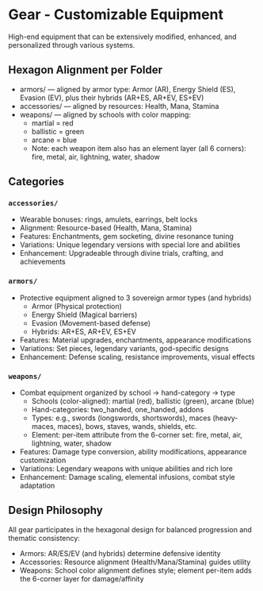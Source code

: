 # Gear - Customizable Equipment

High-end equipment that can be extensively modified, enhanced, and personalized through various systems.

## Hexagon Alignment per Folder
- armors/ — aligned by armor type: Armor (AR), Energy Shield (ES), Evasion (EV), plus their hybrids (AR+ES, AR+EV, ES+EV)
- accessories/ — aligned by resources: Health, Mana, Stamina
- weapons/ — aligned by schools with color mapping:
  - martial = red
  - ballistic = green
  - arcane = blue
  - Note: each weapon item also has an element layer (all 6 corners): fire, metal, air, lightning, water, shadow

## Categories

### `accessories/`
- Wearable bonuses: rings, amulets, earrings, belt locks
- Alignment: Resource-based (Health, Mana, Stamina)
- Features: Enchantments, gem socketing, divine resonance tuning
- Variations: Unique legendary versions with special lore and abilities
- Enhancement: Upgradeable through divine trials, crafting, and achievements

### `armors/`
- Protective equipment aligned to 3 sovereign armor types (and hybrids)
  - Armor (Physical protection)
  - Energy Shield (Magical barriers)
  - Evasion (Movement-based defense)
  - Hybrids: AR+ES, AR+EV, ES+EV
- Features: Material upgrades, enchantments, appearance modifications
- Variations: Set pieces, legendary variants, god-specific designs
- Enhancement: Defense scaling, resistance improvements, visual effects

### `weapons/`
- Combat equipment organized by school → hand-category → type
  - Schools (color-aligned): martial (red), ballistic (green), arcane (blue)
  - Hand-categories: two_handed, one_handed, addons
  - Types: e.g., swords (longswords, shortswords), maces (heavy-maces, maces), bows, staves, wands, shields, etc.
  - Element: per-item attribute from the 6-corner set: fire, metal, air, lightning, water, shadow
- Features: Damage type conversion, ability modifications, appearance customization
- Variations: Legendary weapons with unique abilities and rich lore
- Enhancement: Damage scaling, elemental infusions, combat style adaptation

## Design Philosophy
All gear participates in the hexagonal design for balanced progression and thematic consistency:
- Armors: AR/ES/EV (and hybrids) determine defensive identity
- Accessories: Resource alignment (Health/Mana/Stamina) guides utility
- Weapons: School color alignment defines style; element per-item adds the 6-corner layer for damage/affinity
